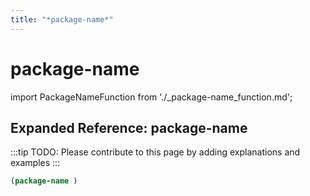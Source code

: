 ```yaml
---
title: "*package-name*"
---
```


# package-name

import PackageNameFunction from './_package-name_function.md';

<PackageNameFunction />

## Expanded Reference: package-name

:::tip
TODO: Please contribute to this page by adding explanations and examples
:::

```lisp
(package-name )
```

